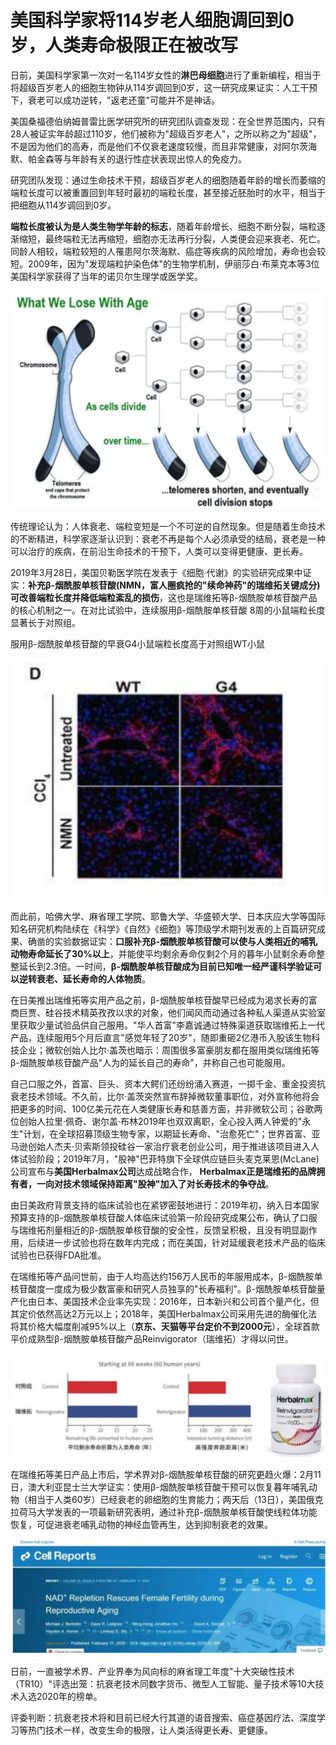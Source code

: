 # 美国科学家将114岁老人细胞调回到0岁，人类寿命极限正在被改写

日前，美国科学家第一次对一名114岁女性的**淋巴母细胞**进行了重新编程，相当于将超级百岁老人的细胞生物钟从114岁调回到0岁，这一研究成果证实：人工干预下，衰老可以成功逆转，"返老还童"可能并不是神话。

美国桑福德伯纳姆普雷比医学研究所的研究团队调查发现：在全世界范围内，只有28人被证实年龄超过110岁，他们被称为"超级百岁老人"，之所以称之为"超级"，不是因为他们的高寿，而是他们不仅衰老速度较慢，而且非常健康，对阿尔茨海默、帕金森等与年龄有关的退行性症状表现出惊人的免疫力。

研究团队发现：通过生命技术干预，超级百岁老人的细胞随着年龄的增长而萎缩的端粒长度可以被重置回到年轻时最初的端粒长度，甚至接近胚胎时的水平，相当于把细胞从114岁调回到0岁。

**端粒长度被认为是人类生物学年龄的标志**，随着年龄增长、细胞不断分裂，端粒逐渐缩短，最终端粒无法再缩短，细胞亦无法再行分裂，人类便会迎来衰老、死亡。同龄人相较，端粒较短的人罹患阿尔茨海默、癌症等疾病的风险增加，寿命也会较短。2009年，因为"发现端粒护染色体"的生物学机制，伊丽莎白·布莱克本等3位美国科学家获得了当年的诺贝尔生理学或医学奖。

![新生命](images/newlife001.png)

传统理论认为：人体衰老、端粒变短是一个不可逆的自然现象。但是随着生命技术的不断精进，科学家逐渐认识到：衰老不再是每个人必须承受的结局，衰老是一种可以治疗的疾病，在前沿生命技术的干预下，人类可以变得更健康、更长寿。

2019年3月28日，美国贝勒医学院在发表于《细胞·代谢》的实验研究成果中证实：**补充β-烟酰胺单核苷酸(NMN，富人圈疯抢的"续命神药"的瑞维拓关键成分)可改善端粒长度并降低端粒紊乱的损伤**，这也是瑞维拓等β-烟酰胺单核苷酸产品的核心机制之一。在对比试验中，连续服用β-烟酰胺单核苷酸 8周的小鼠端粒长度显著长于对照组。

服用β-烟酰胺单核苷酸的早衰G4小鼠端粒长度高于对照组WT小鼠

![新生命](images/newlife002.png)


而此前，哈佛大学、麻省理工学院、耶鲁大学、华盛顿大学、日本庆应大学等国际知名研究机构陆续在《科学》《自然》《细胞》等顶级学术期刊发表的上百篇研究成果、确凿的实验数据证实：**口服补充β-烟酰胺单核苷酸可以使与人类相近的哺乳动物寿命延长了30%以上**，并能使平均剩余寿命仅剩2个月的暮年小鼠剩余寿命整整延长到2.3倍。一时间，**β-烟酰胺单核苷酸成为目前已知唯一经严谨科学验证可以逆转衰老、延长寿命的人体物质**。

在日美推出瑞维拓等实用产品之前，β-烟酰胺单核苷酸早已经成为渴求长寿的富商巨贾、硅谷技术精英孜孜以求的对象，他们闻风而动通过各种私人渠道从实验室里获取少量试验品供自己服用。"华人首富"李嘉诚通过特殊渠道获取瑞维拓上一代产品，连续服用5个月后直言"感觉年轻了20岁"，随即重砸2亿港币入股该生物科技企业；微软创始人比尔·盖茨也暗示：周围很多富豪朋友都在服用类似瑞维拓等β-烟酰胺单核苷酸产品"人为的延长自己的寿命"，并称自己也可能服用。

自己口服之外，首富、巨头、资本大鳄们还纷纷涌入赛道，一掷千金、重金投资抗衰老技术领域。不久前，比尔·盖茨突然宣布辞掉微软董事职位，对外宣称他将会把更多的时间、100亿美元花在人类健康长寿和慈善方面，并非微软公司；谷歌两位创始人拉里·佩奇、谢尔盖·布林2019年也双双离职，全心投入两人钟爱的"永生"计划，在全球招募顶级生物专家，以期延长寿命、"治愈死亡"；世界首富、亚马逊创始人杰夫·贝索斯领投硅谷一家治疗衰老创业公司，用于推进该项目进入人体试验阶段；2019年7月，"股神"巴菲特旗下全球供应链巨头麦克莱恩(McLane)公司宣布与**美国Herbalmax公司**达成战略合作， **Herbalmax正是瑞维拓的品牌拥有者，一向对技术领域保持距离"股神"加入了对长寿技术的争夺战**。

由日美政府背景支持的临床试验也在紧锣密鼓地进行：2019年初，纳入日本国家预算支持的β-烟酰胺单核苷酸人体临床试验第一阶段研究成果公布，确认了口服与瑞维拓剂量相近的β-烟酰胺单核苷酸的安全性，反馈呈积极，且没有明显副作用，后续进一步试验也将在数年内完成；而在美国，针对延缓衰老技术产品的临床试验也已获得FDA批准。

在瑞维拓等产品问世前，由于人均高达约156万人民币的年服用成本，β-烟酰胺单核苷酸度一度成为极少数富豪和研究人员独享的"长寿福利"。β-烟酰胺单核苷酸量产化由日本、美国技术企业率先实现：2016年，日本新兴和公司首个量产化，但其定价依然高达2万元以上；2018年，美国Herbalmax公司采用先进的酶催化法将其价格大幅度削减95%以上（**京东、天猫等平台定价不到2000元**），全球首款平价成熟型β-烟酰胺单核苷酸产品Reinvigorator（瑞维拓）才得以问世。


![新生命](images/newlife003.png)

在瑞维拓等美日产品上市后，学术界对β-烟酰胺单核苷酸的研究更趋火爆：2月11日，澳大利亚昆士兰大学证实：使用β-烟酰胺单核苷酸干预可以恢复暮年哺乳动物（相当于人类60岁）已经衰老的卵细胞的生育能力；两天后（13日），美国俄克拉荷马大学发表的一项最新研究表明，通过补充β-烟酰胺单核苷酸使线粒体功能恢复，可促进衰老哺乳动物的神经血管再生，达到抑制衰老的效果。

![新生命](images/newlife004.png)

日前，一直被学术界、产业界奉为风向标的麻省理工年度"十大突破性技术（TR10）"评选出笼：抗衰老技术同数字货币、微型人工智能、量子技术等10大技术入选2020年的榜单。

评委判断：抗衰老技术将和目前已经大行其道的语音搜索、癌症基因疗法、深度学习等热门技术一样，改变生命的极限，让人类活得更长寿、更健康。

